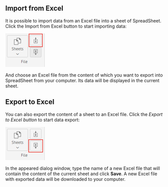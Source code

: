 ## Import from Excel

It is possible to import data from an Excel file into a sheet of SpreadSheet. Click the Import from Excel button to start importing data:

![Import from Excel](img/import_from_excel.png)

And choose an Excel file from the content of which you want to export into SpreadSheet from your computer. Its data will be displayed in the current sheet.

## Export to Excel

You can also export the content of a sheet to an Excel file. Click the *Export to Excel button* to start data export: 

![Export to Excel](img/export_to_excel.png)

In the appeared dialog window, type the name of a new Excel file that will contain the content of the current sheet and click **Save**. A new Excel file with exported data will be downloaded to your computer.
